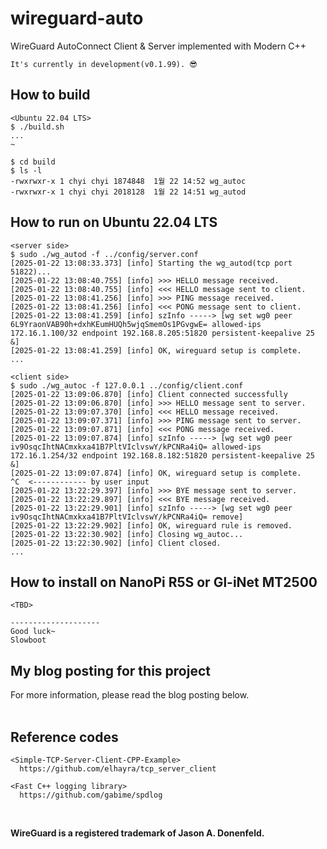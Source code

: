 # wireguard-auto
WireGuard AutoConnect Client &amp; Server implemented with Modern C++

```
It's currently in development(v0.1.99). 😎

```

## How to build
```
<Ubuntu 22.04 LTS>
$ ./build.sh
...
~

$ cd build
$ ls -l
-rwxrwxr-x 1 chyi chyi 1874848  1월 22 14:52 wg_autoc
-rwxrwxr-x 1 chyi chyi 2018128  1월 22 14:51 wg_autod

```

## How to run on Ubuntu 22.04 LTS
```
<server side>
$ sudo ./wg_autod -f ../config/server.conf 
[2025-01-22 13:08:33.373] [info] Starting the wg_autod(tcp port 51822)...
[2025-01-22 13:08:40.755] [info] >>> HELLO message received.
[2025-01-22 13:08:40.755] [info] <<< HELLO message sent to client.
[2025-01-22 13:08:41.256] [info] >>> PING message received.
[2025-01-22 13:08:41.256] [info] <<< PONG message sent to client.
[2025-01-22 13:08:41.259] [info] szInfo -----> [wg set wg0 peer 6L9YraonVAB90h+dxhKEumHUQh5wjqSmemOs1PGvgwE= allowed-ips 172.16.1.100/32 endpoint 192.168.8.205:51820 persistent-keepalive 25 &]
[2025-01-22 13:08:41.259] [info] OK, wireguard setup is complete.
...

<client side>
$ sudo ./wg_autoc -f 127.0.0.1 ../config/client.conf
[2025-01-22 13:09:06.870] [info] Client connected successfully
[2025-01-22 13:09:06.870] [info] >>> HELLO message sent to server.
[2025-01-22 13:09:07.370] [info] <<< HELLO message received.
[2025-01-22 13:09:07.371] [info] >>> PING message sent to server.
[2025-01-22 13:09:07.871] [info] <<< PONG message received.
[2025-01-22 13:09:07.874] [info] szInfo -----> [wg set wg0 peer iv9OsqcIhtNACmxkxa41B7PltVIclvswY/kPCNRa4iQ= allowed-ips 172.16.1.254/32 endpoint 192.168.8.182:51820 persistent-keepalive 25 &]
[2025-01-22 13:09:07.874] [info] OK, wireguard setup is complete.
^C  <------------ by user input
[2025-01-22 13:22:29.397] [info] >>> BYE message sent to server.
[2025-01-22 13:22:29.897] [info] <<< BYE message received.
[2025-01-22 13:22:29.901] [info] szInfo -----> [wg set wg0 peer iv9OsqcIhtNACmxkxa41B7PltVIclvswY/kPCNRa4iQ= remove]
[2025-01-22 13:22:29.902] [info] OK, wireguard rule is removed.
[2025-01-22 13:22:30.902] [info] Closing wg_autoc...
[2025-01-22 13:22:30.902] [info] Client closed.
...
```

## How to install on NanoPi R5S or Gl-iNet MT2500 
```
<TBD>

--------------------
Good luck~
Slowboot
```

## My blog posting for this project
  For more information, please read the blog posting below.<br>
  <br>

## Reference codes
```
<Simple-TCP-Server-Client-CPP-Example>
  https://github.com/elhayra/tcp_server_client

<Fast C++ logging library>
  https://github.com/gabime/spdlog
```
  <br>

  __WireGuard is a registered trademark of Jason A. Donenfeld.__
